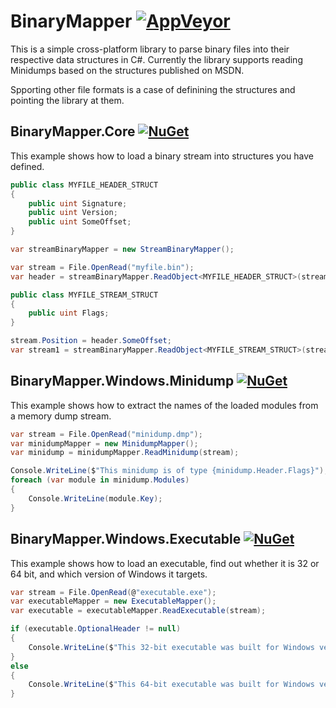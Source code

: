 # BinaryMapper [![AppVeyor](https://ci.appveyor.com/api/projects/status/raisen0g2fdmc0js/branch/master?svg=true)](https://ci.appveyor.com/project/alanedwardes/binarymapper)
This is a simple cross-platform library to parse binary files into their respective data structures in C#. Currently the library supports reading Minidumps based on the structures published on MSDN.

Spporting other file formats is a case of definining the structures and pointing the library at them.

## BinaryMapper.Core [![NuGet](https://img.shields.io/nuget/v/BinaryMapper.Core.svg)](https://www.nuget.org/packages/BinaryMapper.Core/)
This example shows how to load a binary stream into structures you have defined.
```csharp
public class MYFILE_HEADER_STRUCT
{
    public uint Signature;
    public uint Version;
    public uint SomeOffset;
}

var streamBinaryMapper = new StreamBinaryMapper();

var stream = File.OpenRead("myfile.bin");
var header = streamBinaryMapper.ReadObject<MYFILE_HEADER_STRUCT>(stream);

public class MYFILE_STREAM_STRUCT
{
    public uint Flags;
}

stream.Position = header.SomeOffset;
var stream1 = streamBinaryMapper.ReadObject<MYFILE_STREAM_STRUCT>(stream);
```

## BinaryMapper.Windows.Minidump [![NuGet](https://img.shields.io/nuget/v/BinaryMapper.Windows.Minidump.svg)](https://www.nuget.org/packages/BinaryMapper.Windows.Minidump/)
This example shows how to extract the names of the loaded modules from a memory dump stream.
```csharp
var stream = File.OpenRead("minidump.dmp");
var minidumpMapper = new MinidumpMapper();
var minidump = minidumpMapper.ReadMinidump(stream);

Console.WriteLine($"This minidump is of type {minidump.Header.Flags}");
foreach (var module in minidump.Modules)
{
    Console.WriteLine(module.Key);
}
```

## BinaryMapper.Windows.Executable [![NuGet](https://img.shields.io/nuget/v/BinaryMapper.Windows.Executable.svg)](https://www.nuget.org/packages/BinaryMapper.Windows.Executable/)
This example shows how to load an executable, find out whether it is 32 or 64 bit, and which version of Windows it targets.
```csharp
var stream = File.OpenRead(@"executable.exe");
var executableMapper = new ExecutableMapper();
var executable = executableMapper.ReadExecutable(stream);

if (executable.OptionalHeader != null)
{
    Console.WriteLine($"This 32-bit executable was built for Windows version {executable.OptionalHeader.OperatingSystemVersion}");
}
else
{
    Console.WriteLine($"This 64-bit executable was built for Windows version {executable.OptionalHeader64.OperatingSystemVersion}");
}
```
